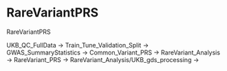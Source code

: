 # RareVariantPRS
RareVariantPRS

UKB_QC_FullData -> Train_Tune_Validation_Split -> GWAS_SummaryStatistics -> Common_Variant_PRS -> RareVariant_Analysis -> RareVariant_PRS 
                                               -> RareVariant_Analysis/UKB_gds_processing      ->